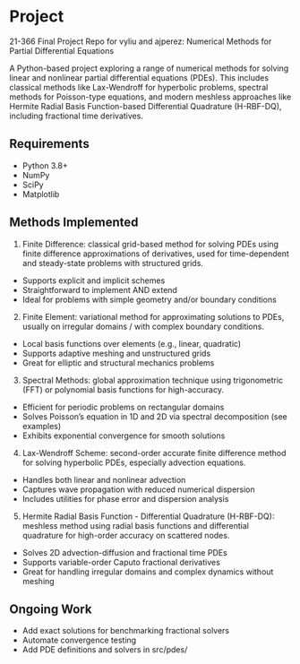 # Project

21-366 Final Project Repo for vyliu and ajperez: 
Numerical Methods for Partial Differential Equations

A Python-based project exploring a range of numerical methods for solving linear and nonlinear partial differential equations (PDEs). This includes classical methods like Lax-Wendroff for hyperbolic problems, spectral methods for Poisson-type equations, and modern meshless approaches like Hermite Radial Basis Function-based Differential Quadrature (H-RBF-DQ), including fractional time derivatives.

## Requirements

* Python 3.8+
* NumPy
* SciPy
* Matplotlib

## Methods Implemented

1. Finite Difference: classical grid-based method for solving PDEs using finite difference approximations of derivatives, used for time-dependent and steady-state problems with structured grids.
* Supports explicit and implicit schemes
* Straightforward to implement AND extend
* Ideal for problems with simple geometry and/or boundary conditions

2. Finite Element: variational method for approximating solutions to PDEs, usually on irregular domains / with complex boundary conditions.
* Local basis functions over elements (e.g., linear, quadratic)
* Supports adaptive meshing and unstructured grids
* Great for elliptic and structural mechanics problems

3. Spectral Methods: global approximation technique using trigonometric (FFT) or polynomial basis functions for high-accuracy.
* Efficient for periodic problems on rectangular domains
* Solves Poisson’s equation in 1D and 2D via spectral decomposition (see examples)
* Exhibits exponential convergence for smooth solutions

4. Lax-Wendroff Scheme: second-order accurate finite difference method for solving hyperbolic PDEs, especially advection equations.
* Handles both linear and nonlinear advection
* Captures wave propagation with reduced numerical dispersion
* Includes utilities for phase error and dispersion analysis

5. Hermite Radial Basis Function - Differential Quadrature (H-RBF-DQ): meshless method using radial basis functions and differential quadrature for high-order accuracy on scattered nodes.
* Solves 2D advection-diffusion and fractional time PDEs
* Supports variable-order Caputo fractional derivatives
* Great for handling irregular domains and complex dynamics without meshing

## Ongoing Work

* Add exact solutions for benchmarking fractional solvers
* Automate convergence testing
* Add PDE definitions and solvers in src/pdes/